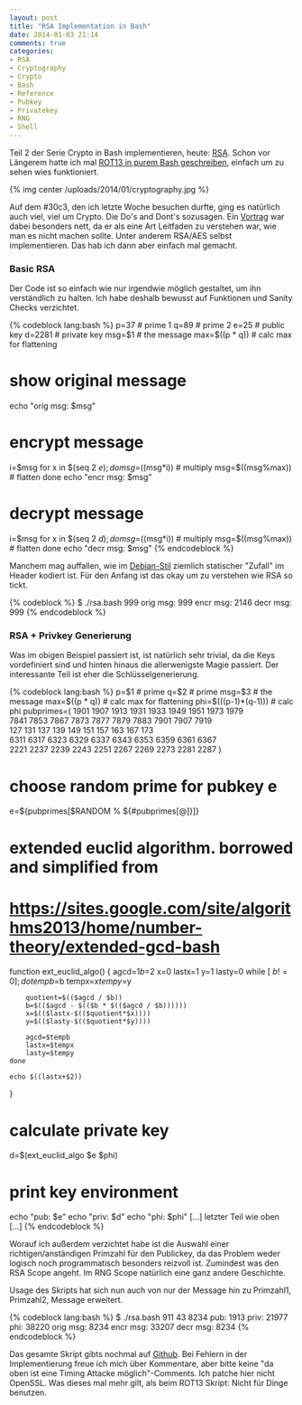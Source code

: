 ```yaml
---
layout: post
title: "RSA Implementation in Bash"
date: 2014-01-03 21:14
comments: true
categories:
- RSA
- Cryptography
- Crypto
- Bash
- Reference
- Pubkey
- Privatekey
- RNG
- Shell
---
```


Teil 2 der Serie Crypto in Bash implementieren, heute:
[RSA](https://en.wikipedia.org/wiki/RSA_\(algorithm\)). Schon vor
Längerem hatte ich mal [ROT13 in purem Bash geschreiben](/blog/2011/08/13/rot13-verschlusselung-in-bash/), einfach um zu
sehen wies funktioniert.

{% img center /uploads/2014/01/cryptography.jpg %}

Auf dem #30c3, den ich letzte Woche besuchen durfte, ging es natürlich auch viel, viel um Crypto.
Die Do's and Dont's sozusagen. Ein
[Vortrag](http://events.ccc.de/congress/2013/Fahrplan/events/5502.html) war dabei besonders nett,
da er als eine Art Leitfaden zu verstehen war, wie man es nicht machen sollte.
Unter anderem RSA/AES selbst implementieren. Das hab ich dann aber einfach
mal gemacht.

### Basic RSA

Der Code ist so einfach wie nur irgendwie möglich gestaltet, um ihn verständlich
zu halten. Ich habe deshalb bewusst auf Funktionen und Sanity Checks verzichtet.

{% codeblock lang:bash %}
p=37    # prime 1
q=89    # prime 2
e=25    # public key
d=2281  # private key
msg=$1  # the message
max=$((p * q)) # calc max for flattening

# show original message
echo "orig msg: $msg"

# encrypt message
i=$msg
for x in $(seq 2 $e); do
    msg=$((msg*i))      # multiply
    msg=$((msg%max))    # flatten
done
echo "encr msg: $msg"

# decrypt message
i=$msg
for x in $(seq 2 $d); do
    msg=$((msg*i))      # multiply
    msg=$((msg%max))    # flatten
done
echo "decr msg: $msg"
{% endcodeblock %}

Manchem mag auffallen, wie im [Debian-Stil](http://www.debian.org/security/2008/dsa-1571)
ziemlich statischer "Zufall" im Header kodiert ist. Für den Anfang ist das okay um zu verstehen
wie RSA so tickt.

{% codeblock %}
$ ./rsa.bash 999
orig msg: 999
encr msg: 2146
decr msg: 999
{% endcodeblock %}

### RSA + Privkey Generierung

Was im obigen Beispiel passiert ist, ist natürlich sehr trivial, da die Keys
vordefiniert sind und hinten hinaus die allerwenigste Magie passiert.
Der interessante Teil ist eher die Schlüsselgenerierung.

{% codeblock lang:bash %}
p=$1    # prime
q=$2    # prime
msg=$3  # the message
max=$((p * q)) # calc max for flattening
phi=$(((p-1)*(q-1))) # calc phi
pubprimes=( 1901 1907 1913 1931 1933 1949 1951 1973 1979 \
  7841 7853 7867 7873 7877 7879 7883 7901 7907 7919 \
  127  131  137  139  149  151  157  163  167  173 \
  6311 6317 6323 6329 6337 6343 6353 6359 6361 6367 \
  2221 2237 2239 2243 2251 2267 2269 2273 2281 2287 )

# choose random prime for pubkey e
e=${pubprimes[$RANDOM % ${#pubprimes[@]}]}

# extended euclid algorithm. borrowed and simplified from
# https://sites.google.com/site/algorithms2013/home/number-theory/extended-gcd-bash
function ext_euclid_algo() {
    agcd=$1
    b=$2
    x=0
    lastx=1
    y=1
    lasty=0
    while [ $b != 0 ]; do
        tempb=$b
        tempx=$x
        tempy=$y

        quotient=$(($agcd / $b))
        b=$(($agcd - $(($b * $(($agcd / $b))))))
        x=$(($lastx-$(($quotient*$x))))
        y=$(($lasty-$(($quotient*$y))))

        agcd=$tempb
        lastx=$tempx
        lasty=$tempy
    done

    echo $((lastx+$2))
}

# calculate private key
d=$(ext_euclid_algo $e $phi)

# print key environment
echo "pub: $e"
echo "priv: $d"
echo "phi: $phi"
[...]
letzter Teil wie oben
[...]
{% endcodeblock %}

Worauf ich außerdem verzichtet habe ist die Auswahl einer richtigen/anständigen Primzahl für den Publickey,
da das Problem weder logisch noch programmatisch besonders reizvoll ist. Zumindest was den RSA Scope angeht.
Im RNG Scope natürlich eine ganz andere Geschichte.

Usage des Skripts hat sich nun auch von nur der Message hin zu Primzahl1, Primzahl2, Message erweitert.

{% codeblock lang:bash %}
$ ./rsa.bash 911 43 8234
pub: 1913
priv: 21977
phi: 38220
orig msg: 8234
encr msg: 33207
decr msg: 8234
{% endcodeblock %}

Das gesamte Skript gibts nochmal auf
[Github](https://gist.github.com/noqqe/8245645). Bei Fehlern in der
Implementierung freue ich mich über Kommentare, aber bitte keine "da oben ist
eine Timing Attacke möglich"-Comments. Ich patche hier nicht OpenSSL.
Was dieses mal mehr gilt, als beim ROT13 Skript: Nicht für Dinge benutzen.
